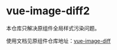 # vue-image-diff2

本仓库只解决原组件全局样式污染问题。

使用文档见原组件仓库地址：[vue-image-diff](https://github.com/whwnsdlr1/vue-image-diff)
